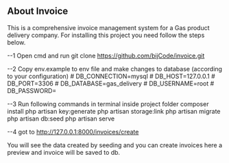 
## About Invoice
This is a comprehensive invoice management system for a Gas product 
delivery company.
For installing this project you need follow the steps below.


--1 Open cmd and run 
   git clone https://github.com/bijCode/invoice.git

--2 Copy env.example to env file and make changes to database (according to your configuration)
    # DB_CONNECTION=mysql
    # DB_HOST=127.0.0.1
    # DB_PORT=3306
    # DB_DATABASE=gas_delivery
    # DB_USERNAME=root
    # DB_PASSWORD=

--3 Run following commands in terminal inside project folder
    composer install
    php artisan key:generate
    php artisan storage:link
    php artisan migrate
    php artisan db:seed
    php artisan serve

--4 got to http://127.0.0.1:8000/invoices/create


You will see the data created by seeding and you can create invoices here a preview and invoice will be saved to db.


